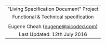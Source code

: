 |                                                    |
|:--------------------------------------------------:|
| "Living Specification Document" Project            |
| Functional & Technical specification               |
|                                                    |
| Eugene Cheah (eugene@picoded.com)                  |
| Last Updated: 12th July 2016                       |
